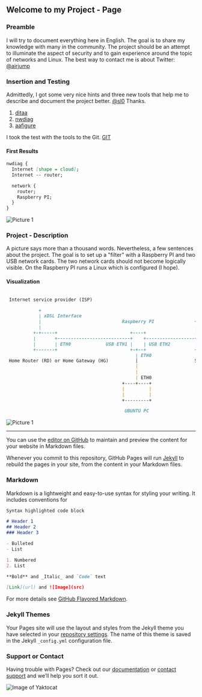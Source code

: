 ## Welcome to my Project - Page

### Preamble

I will try to document everything here in English. The goal is to share my knowledge with many in the community. The project should be an attempt to illuminate the aspect of security and to gain experience around the topic of networks and Linux. The best way to contact me is about Twitter: [@airjump](https://twitter.com/airjump)

### Insertion and Testing

Admittedly, I got some very nice hints and three new tools that help me to describe and document the project better. [@sl0](https://twitter.com/JohaPrime) Thanks.

1. [ditaa](http://ditaa.sourceforge.net/)
2. [nwdiag](http://blockdiag.com/en/nwdiag/index.html)
3. [aafigure](https://pythonhosted.org/aafigure/)

I took the test with the tools to the Git. [GIT](https://github.com/airjump/scripte.git)

#### First Results

```markdown
nwdiag {
  Internet [shape = cloud];
  Internet -- router;

  network {
    router;
    Raspberry PI;
  }
}
```

![Picture 1](https://github.com/airjump/scripte/first.png)

### Project - Description

A picture says more than a thousand words. Nevertheless, a few sentences about the project. The goal is to set up a "filter" with a Raspberry PI and two USB network cards. The two network cards should not become logically visible. On the Raspberry PI runs a Linux which is configured (I hope).

#### Visualization

```markdown

 Internet service provider (ISP)

            +
            | xDSL Interface
            |                              Raspberry PI               +-----+
            |                                                         |     | ETH1-N
          +-+-----+                           +----+                  |     +----------+ PC/ PAD/ ...
          |       +---------------------------+    +------------------+     |
          |       | ETH0             USB ETH1 |    | USB ETH2         |     +----------+ PC/ PAD/ ...
          +-------+                           +-+--+                  +-----+
                                                | ETH0
 Home Router (RD) or Home Gateway (HG)          |                     Switch
                                                |
                                                |
                                                | ETH0
                                           +----+----+
                                           |         |
                                           |         |
                                           +---------+

                                            UBUNTU PC

```

![Picture 1](https://farm5.staticflickr.com/4882/31878653118_7b9627fd9e_b.jpg)

------------------------------------------------------

You can use the [editor on GitHub](https://github.com/airjump/airjump.github.io/edit/master/index.md) to maintain and preview the content for your website in Markdown files.

Whenever you commit to this repository, GitHub Pages will run [Jekyll](https://jekyllrb.com/) to rebuild the pages in your site, from the content in your Markdown files.

### Markdown

Markdown is a lightweight and easy-to-use syntax for styling your writing. It includes conventions for

```markdown
Syntax highlighted code block

# Header 1
## Header 2
### Header 3

- Bulleted
- List

1. Numbered
2. List

**Bold** and _Italic_ and `Code` text

[Link](url) and ![Image](src)
```

For more details see [GitHub Flavored Markdown](https://guides.github.com/features/mastering-markdown/).

### Jekyll Themes

Your Pages site will use the layout and styles from the Jekyll theme you have selected in your [repository settings](https://github.com/airjump/airjump.github.io/settings). The name of this theme is saved in the Jekyll `_config.yml` configuration file.

### Support or Contact

Having trouble with Pages? Check out our [documentation](https://help.github.com/categories/github-pages-basics/) or [contact support](https://github.com/contact) and we’ll help you sort it out.

![Image of Yaktocat](https://octodex.github.com/images/yaktocat.png)
